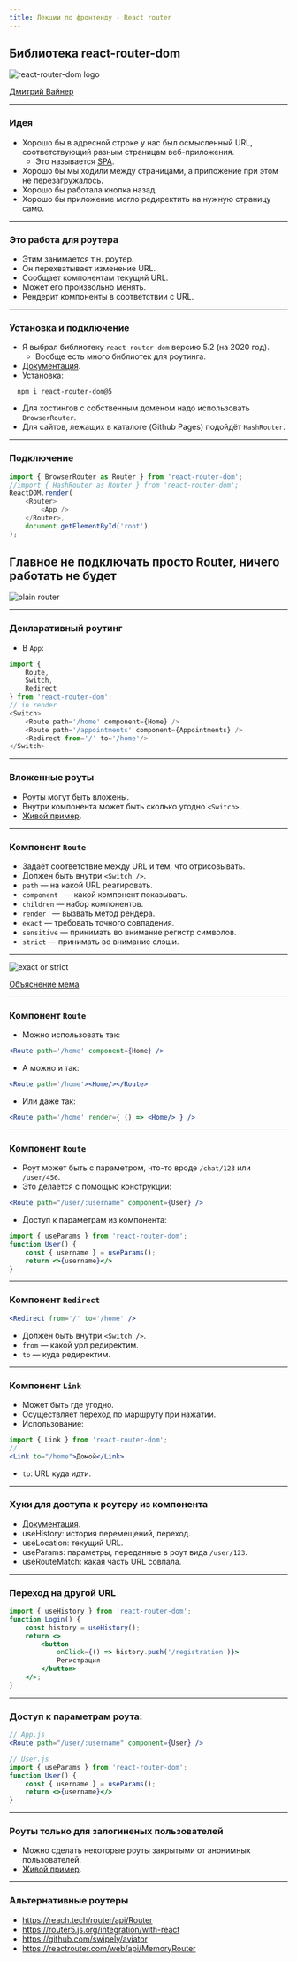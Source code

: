 ```yaml
---
title: Лекции по фронтенду - React router
---
```


## Библиотека react-router-dom

![react-router-dom logo](assets/react-router/logo.png)

[Дмитрий Вайнер](mailto:dmitry.weiner@gmail.com)

---

### Идея
* Хорошо бы в адресной строке у нас был осмысленный URL, соответствующий разным страницам веб-приложения.
  * Это называется
    [SPA](https://ru.wikipedia.org/wiki/%D0%9E%D0%B4%D0%BD%D0%BE%D1%81%D1%82%D1%80%D0%B0%D0%BD%D0%B8%D1%87%D0%BD%D0%BE%D0%B5_%D0%BF%D1%80%D0%B8%D0%BB%D0%BE%D0%B6%D0%B5%D0%BD%D0%B8%D0%B5).
* Хорошо бы мы ходили между страницами, а приложение при этом не перезагружалось.
* Хорошо бы работала кнопка назад.
* Хорошо бы приложение могло редиректить на нужную страницу само.

---

### Это работа для роутера
* Этим занимается т.н. роутер.
* Он перехватывает изменение URL.
* Сообщает компонентам текущий URL.
* Может его произвольно менять.
*  Рендерит компоненты в соответствии с URL.

---

### Установка и подключение
* Я выбрал библиотеку ```react-router-dom``` версию 5.2 (на 2020 год).
  * Вообще есть много библиотек для роутинга.
* [Документация](https://reactrouter.com/web/guides/quick-start).
* Установка:
```shell
  npm i react-router-dom@5
```
* Для хостингов с собственным доменом надо использовать ```BrowserRouter```.
* Для сайтов, лежащих в каталоге (Github Pages) подойдёт ```HashRouter```.

---
### Подключение
```js
import { BrowserRouter as Router } from 'react-router-dom';
//import { HashRouter as Router } from 'react-router-dom';
ReactDOM.render(
    <Router>
        <App />
    </Router>,
    document.getElementById('root')
);
```
Главное не подключать просто Router, ничего работать не будет
---

![plain router](assets/react-router/plain-router.jpeg)

---

### Декларативный роутинг
* В ```App```:
```js
import {
    Route,
    Switch,
    Redirect
} from 'react-router-dom';
// in render
<Switch>
    <Route path='/home' component={Home} />
    <Route path='/appointments' component={Appointments} />
    <Redirect from='/' to='/home'/>
</Switch>
```
---

### Вложенные роуты
* Роуты могут быть вложены.
* Внутри компонента может быть сколько угодно ```<Switch>```.
* [Живой пример](https://reactrouter.com/web/example/nesting).

---

### Компонент ```Route```
* Задаёт соответствие между URL и тем, что отрисовывать.
* Должен быть внутри ```<Switch />```.
* ```path``` &mdash; на какой URL реагировать.
* ```component ``` &mdash; какой компонент показывать.
* ```children``` &mdash; набор компонентов.
* ```render ``` &mdash; вызвать метод рендера.
* ```exact``` &mdash; требовать точного совпадения.
* ```sensitive``` &mdash; принимать во внимание регистр символов.
* ```strict``` &mdash; принимать во внимание слэши.

---

![exact or strict](assets/react-router/fry.jpeg)

[Объяснение мема](https://stackoverflow.com/questions/52275146/usage-of-exact-and-strict-props)

---

### Компонент ```Route```
* Можно использовать так:

```jsx
<Route path='/home' component={Home} />
```
* А можно и так:

```jsx
<Route path='/home'><Home/></Route>
```

* Или даже так:

```jsx
<Route path='/home' render={ () => <Home/> } />
```

---

### Компонент ```Route```
* Роут может быть с параметром, что-то вроде ```/chat/123``` или ```/user/456```.
* Это делается с помощью конструкции:
```jsx
<Route path="/user/:username" component={User} />
```
* Доступ к параметрам из компонента:
```jsx
import { useParams } from 'react-router-dom';
function User() {
    const { username } = useParams();
    return <>{username}</>
}
```

---

### Компонент ```Redirect```
```jsx
<Redirect from='/' to='/home' />
```
* Должен быть внутри ```<Switch />```.
* ```from``` &mdash; какой урл редиректим.
* ```to``` &mdash; куда редиректим.

---

### Компонент ```Link```
* Может быть где угодно.
* Осуществляет переход по маршруту при нажатии.
* Использование:
```jsx
import { Link } from 'react-router-dom';
//
<Link to="/home">Домой</Link>
```  
* ```to```: URL куда идти.

---

### Хуки для доступа к роутеру из компонента
* [Документация](https://reactrouter.com/core/api/Hooks).
* useHistory: история перемещений, переход.
* useLocation: текущий URL.
* useParams: параметры, переданные в роут вида ```/user/123```.
* useRouteMatch: какая часть URL совпала.

---

### Переход на другой URL
```jsx
import { useHistory } from 'react-router-dom';
function Login() {
    const history = useHistory();
    return <>
        <button
            onClick={() => history.push('/registration')}>
            Регистрация
        </button>
    </>;
}
```

---

### Доступ к параметрам роута:
```jsx
// App.js
<Route path="/user/:username" component={User} />

// User.js
import { useParams } from 'react-router-dom';
function User() {
    const { username } = useParams();
    return <>{username}</>
}
```

---

### Роуты только для залогиненых пользователей
* Можно сделать некоторые роуты закрытыми от анонимных пользователей.
* [Живой пример](https://reactrouter.com/web/example/auth-workflow).

---

### Альтернативные роутеры
* https://reach.tech/router/api/Router
* https://router5.js.org/integration/with-react
* https://github.com/swipely/aviator
* https://reactrouter.com/web/api/MemoryRouter
